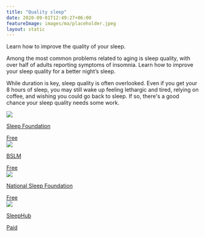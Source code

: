 ```yaml
---
title: "Quality sleep"
date: 2020-09-01T12:49:27+06:00
featureImage: images/ma/placeholder.jpeg
layout: static
---
```


Learn how to improve the quality of your sleep.

Among the most common problems related to aging is sleep quality, with over half of adults reporting symptoms of insomnia. Learn how to improve your sleep quality for a better night’s sleep.

While duration is key, sleep quality is often overlooked. Even if you get your 8 hours of sleep, you may still wake up feeling lethargic and tired, relying on coffee, and wishing you could go back to sleep. If so, there's a good chance your sleep quality needs some work.

<a class="ma-link" href="https://www.sleepfoundation.org/sleep-hygiene/healthy-sleep-tips"><div class="ma-card ma-card-Health"><div class="ma-icon"><img src ="/images/icon-check.png"/></div><div class="ma-name"><p>Sleep Foundation</p></div><div class="ma-paid-text"><span>Free</span></div></div></a><a class="ma-link" href="https://bslm.org.uk/the-importance-of-good-quality-sleep/"><div class="ma-card ma-card-Health"><div class="ma-icon"><img src ="/images/icon-check.png"/></div><div class="ma-name"><p>BSLM</p></div><div class="ma-paid-text"><span>Free</span></div></div></a><a class="ma-link" href="https://www.thensf.org/what-is-sleep-quality/"><div class="ma-card ma-card-Health"><div class="ma-icon"><img src ="/images/icon-check.png"/></div><div class="ma-name"><p>National Sleep Foundation</p></div><div class="ma-paid-text"><span>Free</span></div></div></a><a class="ma-link" href="https://www.awin1.com/cread.php?awinmid=26097&awinaffid=1198638&ued=https%3A%2F%2Fwww.sleephub.com%2F"><div class="ma-card ma-card-Health"><div class="ma-icon"><img src ="/images/icon-pound.png"/></div><div class="ma-name"><p>SleepHub</p></div><div class="ma-paid-text"><span>Paid</span></div></div></a>  

<br/><br/>






